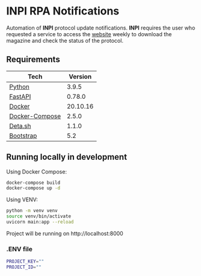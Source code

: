 # **INPI** RPA Notifications

Automation of **INPI** protocol update notifications.
**INPI** requires the user who requested a service to access the [website](http://revistas.inpi.gov.br/rpi/) weekly to download the magazine and check the status of the protocol.

## Requirements

| Tech | Version |
| --- | --- |
| [Python](https://www.python.org/) | 3.9.5 |
| [FastAPI](https://fastapi.tiangolo.com/) | 0.78.0 |
| [Docker](https://docs.docker.com/) | 20.10.16 |
| [Docker-Compose](https://docs.docker.com/compose/) | 2.5.0 |
| [Deta.sh](https://docs.deta.sh/docs/home/) | 1.1.0 |
| [Bootstrap](https://getbootstrap.com/docs/5.2/getting-started/introduction/) | 5.2 |


## Running locally in development

Using Docker Compose:

```sh
docker-compose build
docker-compose up -d
```

Using VENV:

```sh
python -m venv venv
source venv/bin/activate
uvicorn main:app --reload
```

Project will be running on http://localhost:8000

### .ENV file

```sh
PROJECT_KEY=""
PROJECT_ID=""
```
